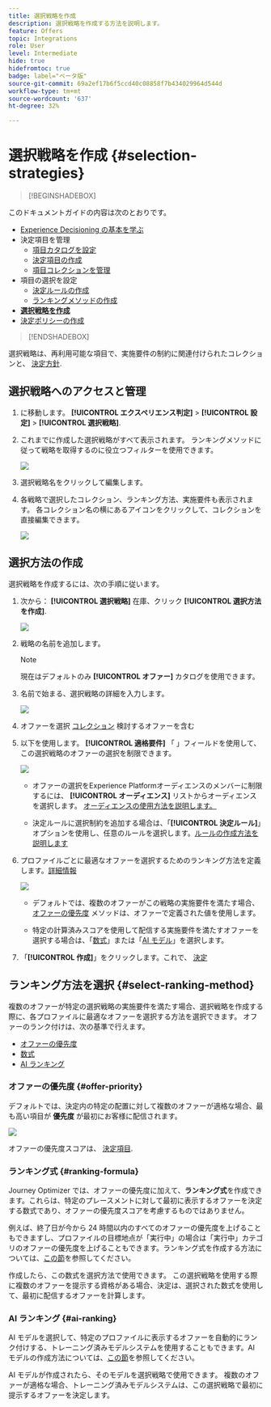 ```yaml
---
title: 選択戦略を作成
description: 選択戦略を作成する方法を説明します。
feature: Offers
topic: Integrations
role: User
level: Intermediate
hide: true
hidefromtoc: true
badge: label="ベータ版"
source-git-commit: 69a2ef17b6f5ccd40c08858f7b434029964d544d
workflow-type: tm+mt
source-wordcount: '637'
ht-degree: 32%

---
```


# 選択戦略を作成 {#selection-strategies}

>[!BEGINSHADEBOX]

このドキュメントガイドの内容は次のとおりです。

* [Experience Decisioning の基本を学ぶ](gs-experience-decisioning.md)
* 決定項目を管理
   * [項目カタログを設定](catalogs.md)
   * [決定項目の作成](items.md)
   * [項目コレクションを管理](collections.md)
* 項目の選択を設定
   * [決定ルールの作成](rules.md)
   * [ランキングメソッドの作成](ranking.md)
* **[選択戦略を作成](selection-strategies.md)**
* [決定ポリシーの作成](create-decision.md)

>[!ENDSHADEBOX]

選択戦略は、再利用可能な項目で、実施要件の制約に関連付けられたコレクションと、 [決定方針](create-decision.md).

## 選択戦略へのアクセスと管理

1. に移動します。 **[!UICONTROL エクスペリエンス判定]** > **[!UICONTROL 設定]** > **[!UICONTROL 選択戦略]**.

1. これまでに作成した選択戦略がすべて表示されます。 ランキングメソッドに従って戦略を取得するのに役立つフィルターを使用できます。

   ![](assets/strategy-list-filters.png)

1. 選択戦略名をクリックして編集します。

1. 各戦略で選択したコレクション、ランキング方法、実施要件も表示されます。 各コレクション名の横にあるアイコンをクリックして、コレクションを直接編集できます。

   ![](assets/strategy-list-edit-collection.png)

## 選択方法の作成

選択戦略を作成するには、次の手順に従います。

1. 次から： **[!UICONTROL 選択戦略]** 在庫、クリック **[!UICONTROL 選択方法を作成]**.

   ![](assets/strategy-create-button.png)

1. 戦略の名前を追加します。

   >[!NOTE]
   >
   >現在はデフォルトのみ **[!UICONTROL オファー]** カタログを使用できます。

1. 名前で始まる、選択戦略の詳細を入力します。

   ![](assets/strategy-create-screen.png)

1. オファーを選択 [コレクション](collections.md) 検討するオファーを含む

1. 以下を使用します。 **[!UICONTROL 適格要件]** 「 」フィールドを使用して、この選択戦略のオファーの選択を制限できます。

   ![](assets/strategy-create-eligibility.png)

   * オファーの選択をExperience Platformオーディエンスのメンバーに制限するには、 **[!UICONTROL オーディエンス]** リストからオーディエンスを選択します。 [オーディエンスの使用方法を説明します。](../audience/about-audiences.md)

   * 決定ルールに選択制約を追加する場合は、「**[!UICONTROL 決定ルール]**」オプションを使用し、任意のルールを選択します。[ルールの作成方法を説明します](rules.md)

1. プロファイルごとに最適なオファーを選択するためのランキング方法を定義します。[詳細情報](#select-ranking-method)

   ![](assets/strategy-create-ranking.png)

   * デフォルトでは、複数のオファーがこの戦略の実施要件を満たす場合、 [オファーの優先度](#offer-priority) メソッドは、オファーで定義された値を使用します。

   * 特定の計算済みスコアを使用して配信する実施要件を満たすオファーを選択する場合は、「[数式](#ranking-formula)」または「[AI モデル](#ai-ranking)」を選択します。

1. 「**[!UICONTROL 作成]**」をクリックします。これで、 [決定](create-decision.md)

## ランキング方法を選択 {#select-ranking-method}

複数のオファーが特定の選択戦略の実施要件を満たす場合、選択戦略を作成する際に、各プロファイルに最適なオファーを選択する方法を選択できます。 オファーのランク付けは、次の基準で行えます。

* [オファーの優先度](#offer-priority)
* [数式](#ranking-formula)
* [AI ランキング](#ai-ranking)

### オファーの優先度 {#offer-priority}

デフォルトでは、決定内の特定の配置に対して複数のオファーが適格な場合、最も高い項目が **優先度** が最初にお客様に配信されます。

![](assets/item-priority.png)

オファーの優先度スコアは、 [決定項目](items.md).

### ランキング式 {#ranking-formula}

Journey Optimizer では、オファーの優先度に加えて、**ランキング式**&#x200B;を作成できます。これらは、特定のプレースメントに対して最初に表示するオファーを決定する数式であり、オファーの優先度スコアを考慮するものではありません。

例えば、終了日が今から 24 時間以内のすべてのオファーの優先度を上げることもできますし、プロファイルの目標地点が「実行中」の場合は「実行中」カテゴリのオファーの優先度を上げることもできます。ランキング式を作成する方法については、[この節](ranking.md)を参照してください。

作成したら、この数式を選択方法で使用できます。 この選択戦略を使用する際に複数のオファーを提示する資格がある場合、決定は、選択された数式を使用して、最初に配信するオファーを計算します。

### AI ランキング {#ai-ranking}

AI モデルを選択して、特定のプロファイルに表示するオファーを自動的にランク付けする、トレーニング済みモデルシステムを使用することもできます。AI モデルの作成方法については、[この節](ranking.md)を参照してください。

AI モデルが作成されたら、そのモデルを選択戦略で使用できます。 複数のオファーが適格な場合、トレーニング済みモデルシステムは、この選択戦略で最初に提示するオファーを決定します。

